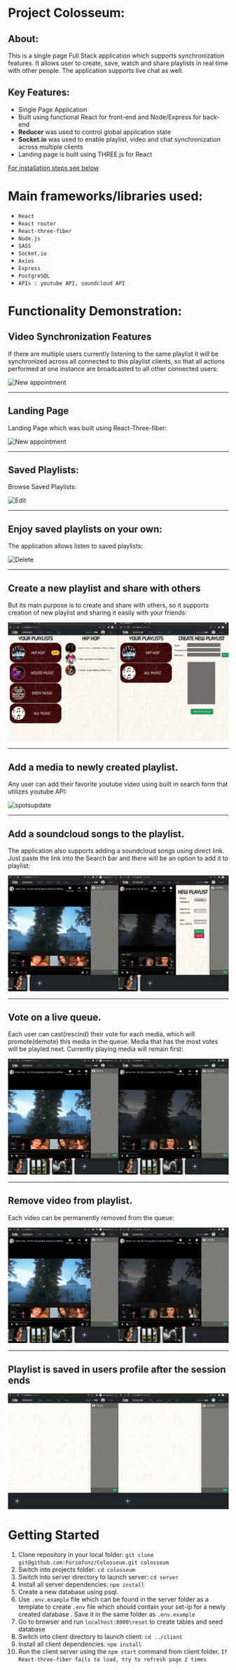 # Project Colosseum:

## About:

This is a single page Full Stack application which supports synchronization features. It allows user to create, save, watch and share playlists in real time with other people. The application supports live chat as well.


## Key Features:

*  Single Page Application
*  Built using functional React for front-end and Node/Express for  back-end
*  **Reducer** was used to control global application state
*  **Socket.io** was used to enable playlist, video and chat synchronization across multiple clients
*  Landing page is built using THREE.js for React

[For installation steps see below](#getting-started)

# Main frameworks/libraries used:

* `React`
* `React router`
* `React-three-fiber`
* `Node.js`
* `SASS`
* `Socket.io`
* `Axios`
* `Express`
* `PostgreSQL`
* `APIs : youtube API, soundcloud API`


# Functionality Demonstration:

## Video Synchronization Features
If there are multiple users currently listening to the same playlist it will be synchronized across all connected to this playlist clients, so that all actions performed at one instance are broadcasted to all other connected users:

![New appointment](/public/images/Sync.gif)
___
## Landing Page
Landing Page which was built using React-Three-fiber:

![New appointment](/public/images/landingpage.gif)
___
## Saved Playlists:
Browse Saved Playlists:

![Edit](/public/images/Playlists.gif)
___
## Enjoy saved playlists on your own:
The application allows listen to saved playlists:

![Delete](/public/images/Play1.gif)
___
## Create a new playlist and share with others
But its main purpose is to create and share with others, so it supports creation of new playlist and sharing it easily with your friends:

![Errors](/public/images/new-playlist-sharing.gif)
___
## Add a media to newly created playlist.
Any user can add their favorite youtube video using built in search form that utilizes youtube API:

![spotsupdate](/public/images/Media_Add.gif)
___
## Add a soundcloud songs to the playlist.
The application also supports adding a soundcloud songs using direct link. Just paste the link into the Search bar and there will be an option to add it to playlist:

![spotsupdate](/public/images/add_soundcloud.gif)
___
## Vote on a live queue.
Each user can cast(rescind) their vote for each media, which will promote(demote) this media in the queue. Media that has the most votes will be playled next. Currently playing media will remain first:

![spotsupdate](/public/images/voting.gif)
___
## Remove video from playlist.
Each video can be permanently removed from the queue:

![spotsupdate](/public/images/removing.gif)

___
## Playlist is saved in users profile after the session ends
![websocket](/public/images/Saved_pl.gif)

# Getting Started

1. Clone repository in your local folder: 
```git clone git@github.com:Forzafonz/Colosseum.git colosseum```
1. Switch into projects folder: ```cd colosseum```
1. Switch into server directory to launch server: ```cd server```
1. Install all server dependencies: ```npm install```
1. Create a new database using psql.
1. Use ```.env.example``` file which can be found in the server folder as a template to create `.env` file which should contain your set-ip for a newly created database . Save it in the same folder as `.env.example`
1. Go to browser and run ```localhost:8000\reset``` to create tables and seed database
1. Switch into client directory to launch client: ```cd ../client```
1. Install all client dependencies: ```npm install```
1. Run the client server using the ```npm start``` command from client folder. ```If React-three-fiber fails to load, try to refresh page 2 times```
